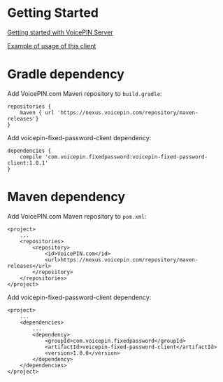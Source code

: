 # Getting Started

[Getting started with VoicePIN Server](https://github.com/VoicePIN/voicepin-fixed-password-wiki/wiki)

[Example of usage of this client](https://github.com/VoicePIN/voicepin-fixed-password-client/blob/master/src/main/java/com/voicepin/fixedpassword/client/example/RestClientApp.java)

# Gradle dependency

Add VoicePIN.com Maven repository to `build.gradle`:

    repositories {
        maven { url 'https://nexus.voicepin.com/repository/maven-releases'}
    }

Add voicepin-fixed-password-client dependency:

    dependencies {
        compile 'com.voicepin.fixedpassword:voicepin-fixed-password-client:1.0.1'
    }

# Maven dependency

Add VoicePIN.com Maven repository to `pom.xml`:

    <project>
        ...
        <repositories>
            <repository>
                <id>VoicePIN.com</id>
                <url>https://nexus.voicepin.com/repository/maven-releases</url>
            </repository>
        </repositories>
    </project>

Add voicepin-fixed-password-client dependency:

    <project>
        ...
        <dependencies>
            ...
            <dependency>
                <groupId>com.voicepin.fixedpassword</groupId>
                <artifactId>voicepin-fixed-password-client</artifactId>
                <version>1.0.0</version>
            </dependency>
        </dependencies>
    </project>
